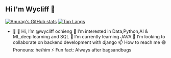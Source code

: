 ## Hi I'm Wycliff 👋

[![Anurag's GitHub stats](https://github-readme-stats.vercel.app/api?username=wycliff-ochieng)](https://github.com/wycliff-ochieng/github-readme-stats)
[![Top Langs](https://github-readme-stats.vercel.app/api/top-langs/?username=wycliff-ochieng)](https://github.com/wycliff-ochieng/github-readme-stats)

- 🔭 👋 Hi, I’m @wycliff ochieng
👀 I’m interested in Data,Python,AI & ML,deep learning and SQL
🌱 I’m currently learning JAVA
💞️ I’m looking to collaborate on backend development with django
📫 How to reach me
😄 Pronouns: he/him
⚡ Fun fact: Always after bagsandbugs
  
